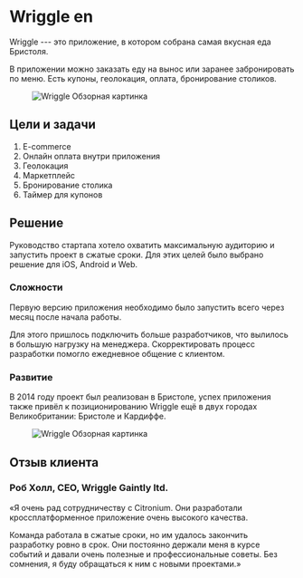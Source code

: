 # Wriggle en

Wriggle --- это приложение, в котором собрана самая вкусная еда Бристоля.

В приложении можно заказать еду на вынос или заранее забронировать по меню. Есть купоны, геолокация, оплата, бронирование столиков.

<figure>
    <img src="{{ site.baseurl }}/assets/img/projects/wriggle/wriggle-1-overview.png" alt="Wriggle Обзорная картинка"/>
</figure>

## Цели и задачи

1. E-commerce
1. Онлайн оплата внутри приложения
1. Геолокация
1. Маркетплейс
1. Бронирование столика
1. Таймер для купонов

## Решение

Руководство стартапа хотело охватить максимальную аудиторию и запустить проект в сжатые сроки. Для этих целей было выбрано решение для iOS, Android и Web.

### Сложности

Первую версию приложения необходимо было запустить всего через месяц после начала работы.

Для этого пришлось подключить больше разработчиков, что вылилось в большую нагрузку на менеджера. Скорректировать процесс разработки помогло ежедневное общение с клиентом.

### Развитие

В 2014 году проект был реализован в Бристоле, успех приложения также привёл к позиционированию Wriggle ещё в двух городах Великобритании: Бристоле и Кардиффе.

<figure>
    <img src="{{ site.baseurl }}/assets/img/projects/wriggle/wriggle-2-filtration.png" alt="Wriggle Обзорная картинка"/>
</figure>

## Отзыв клиента

### Роб Холл, CEO, Wriggle Gaintly ltd.

«Я очень рад сотрудничеству с Citronium. Они разработали кроссплатформенное приложение очень высокого качества.

Команда работала в сжатые сроки, но им удалось закончить разработку ровно в срок.
Они постоянно держали меня в курсе событий и давали очень полезные и профессиональные советы.
Без сомнения, я буду обращаться к ним с новыми проектами.»
